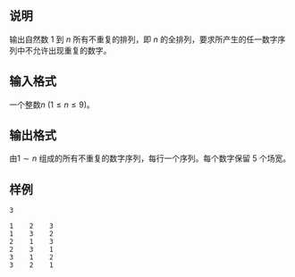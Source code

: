 <h2>说明</h2>

输出自然数 $1$ 到 $n$ 所有不重复的排列，即 $n$ 的全排列，要求所产生的任一数字序列中不允许出现重复的数字。
<h2>输入格式</h2>

一个整数$n$ ($1≤n≤9$)。

<h2>输出格式</h2>

由$1\sim n$ 组成的所有不重复的数字序列，每行一个序列。每个数字保留 $5$ 个场宽。

<h2>样例</h2>
<pre><code class="language-input1">3</code></pre><pre><code class="language-output1">1    2    3
1    3    2
2    1    3
2    3    1
3    1    2
3    2    1</code></pre>
